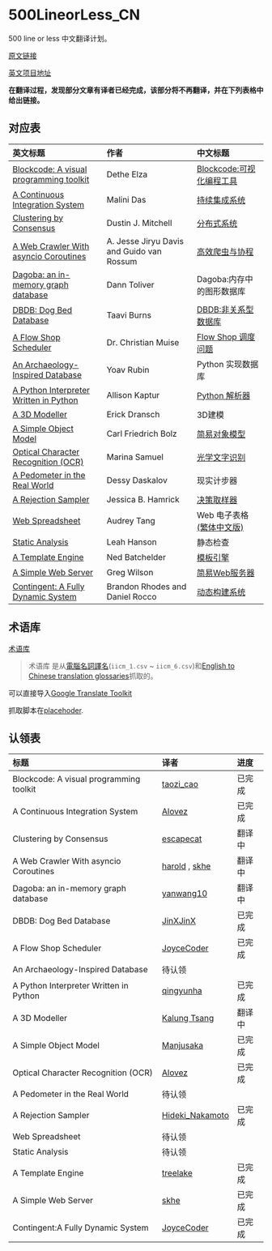 # 500LineorLess_CN
500 line or less 中文翻译计划。

[原文链接](http://aosabook.org/en/500L/)

[英文项目地址](https://github.com/aosabook/500lines/blob/master/README.md)

**在翻译过程，发现部分文章有译者已经完成，该部分将不再翻译，并在下列表格中给出链接。**

## 对应表

|英文标题|作者|中文标题|
|:------|:------|:------|
|[Blockcode: A visual programming toolkit](http://aosabook.org/en/500L/pages/blockcode-a-visual-programming-toolkit.html)|Dethe Elza|[Blockcode:可视化编程工具](http://blog.csdn.net/code_for_fun/article/details/51898028)|
|[A Continuous Integration System](http://aosabook.org/en/500L/pages/a-continuous-integration-system.html)|Malini Das|[持续集成系统](https://github.com/HT524/500LineorLess_CN/blob/master/%E6%8C%81%E7%BB%AD%E9%9B%86%E6%88%90%E7%B3%BB%E7%BB%9F%20A%20Continuous%20Integration%20System/%E6%8C%81%E7%BB%AD%E9%9B%86%E6%88%90%E7%B3%BB%E7%BB%9F.md)|
|[Clustering by Consensus](http://aosabook.org/en/500L/pages/clustering-by-consensus.html)|Dustin J. Mitchell|[分布式系统](https://github.com/HT524/500LineorLess_CN/blob/master/Clustering%20by%20Consensus/%E5%88%86%E5%B8%83%E5%BC%8F%E7%B3%BB%E7%BB%9F.md)|
|[A Web Crawler With asyncio Coroutines](http://aosabook.org/en/500L/pages/a-web-crawler-with-asyncio-coroutines.html)|A. Jesse Jiryu Davis and Guido van Rossum|[高效爬虫与协程](https://linux.cn/article-8265-1.html)|
|[Dagoba: an in-memory graph database](http://aosabook.org/en/500L/pages/dagoba-an-in-memory-graph-database.html)|Dann Toliver|Dagoba:内存中的图形数据库|
|[DBDB: Dog Bed Database](http://aosabook.org/en/500L/pages/dbdb-dog-bed-database.html)|Taavi Burns|[DBDB:非关系型数据库](https://github.com/HT524/500LineorLess_CN/blob/master/DBDB_Dog%20Bed%20Database/DBDB_%E9%9D%9E%E5%85%B3%E7%B3%BB%E5%9E%8B%E6%95%B0%E6%8D%AE%E5%BA%93.md)|
|[A Flow Shop Scheduler](http://aosabook.org/en/500L/pages/a-flow-shop-scheduler.html)|Dr. Christian Muise|[Flow Shop 调度问题](https://github.com/JoyceCoder/500LineorLess_CN/blob/master/Flow%20Shop%E8%B0%83%E5%BA%A6%E9%97%AE%E9%A2%98%20A%20Flow%20Shop%20Scheduler)|
|[An Archaeology-Inspired Database](http://aosabook.org/en/500L/pages/an-archaeology-inspired-database.html)|Yoav Rubin|Python 实现数据库|
|[A Python Interpreter Written in Python](http://aosabook.org/en/500L/pages/a-python-interpreter-written-in-python.html)|Allison Kaptur|[Python 解析器](https://linux.cn/article-7753-1.html)|
|[A 3D Modeller](http://aosabook.org/en/500L/pages/a-3d-modeller.html)|Erick Dransch|3D建模|
|[A Simple Object Model](http://aosabook.org/en/500L/pages/a-simple-object-model.html)|Carl Friedrich Bolz|[简易对象模型](http://manjusaka.itscoder.com/2016/12/15/A-Simple-Object-Model/)|
|[Optical Character Recognition (OCR)](http://aosabook.org/en/500L/pages/optical-character-recognition-ocr.html)|Marina Samuel|[光学文字识别](https://github.com/HT524/500LineorLess_CN/blob/master/%E5%85%89%E5%AD%A6%E6%96%87%E5%AD%97%E8%AF%86%E5%88%AB%20Optical%20Character%20Recognition%20(OCR)%2F%E5%85%89%E5%AD%A6%E6%96%87%E5%AD%97%E8%AF%86%E5%88%AB.md)|
|[A Pedometer in the Real World](http://aosabook.org/en/500L/pages/a-pedometer-in-the-real-world.html)|Dessy Daskalov|现实计步器|
|[A Rejection Sampler](http://aosabook.org/en/500L/pages/a-rejection-sampler.html)|Jessica B. Hamrick|[决策取样器](https://github.com/HT524/500LineorLess_CN/blob/master/%E5%86%B3%E7%AD%96%E9%87%87%E6%A0%B7%E5%99%A8_A_Rejection_Sampler/%E5%86%B3%E7%AD%96%E9%87%87%E6%A0%B7%E5%99%A8_A_Rejection_Sampler.md)|
|[Web Spreadsheet](http://aosabook.org/en/500L/pages/web-spreadsheet.html)|Audrey Tang|Web 电子表格[(繁体中文版)](https://github.com/aosabook/500lines/blob/master/spreadsheet/spreadsheet.zh-tw.markdown)|
|[Static Analysis](http://aosabook.org/en/500L/pages/static-analysis.html)|Leah Hanson|静态检查|
|[A Template Engine](http://aosabook.org/en/500L/pages/a-template-engine.html)|Ned Batchelder|[模板引擎](http://www.jianshu.com/p/b5d4aa45e771)|
|[A Simple Web Server](http://aosabook.org/en/500L/pages/a-simple-web-server.html)|Greg Wilson|[简易Web服务器](https://github.com/HT524/500LineorLess_CN/blob/master/%E7%AE%80%E6%98%93web%E6%9C%8D%E5%8A%A1%E5%99%A8%20A%20simple%20web%20server/%E7%AE%80%E6%98%93web%E6%9C%8D%E5%8A%A1%E5%99%A8.md)|
|[Contingent: A Fully Dynamic System](http://aosabook.org/en/500L/contingent-a-fully-dynamic-build-system.html)|Brandon Rhodes and Daniel Rocco|[动态构建系统](https://github.com/JoyceCoder/500LineorLess_CN/blob/master/%E5%8A%A8%E6%80%81%E6%9E%84%E5%BB%BA%E7%B3%BB%E7%BB%9FContingent%20A%20Fully%20Dynamic%20Build%20System/ex6-contigent.ipynb)|

## 术语库

[术语库](https://github.com/HT524/500LineorLess_CN/tree/master/%E6%9C%AF%E8%AF%AD%E5%BA%93)

> 术语库 是从[電腦名詞譯名](http://www.iicm.org.tw/term/)(`iicm_1.csv` ~ `iicm_6.csv`)和[English to Chinese translation glossaries](https://www.proz.com/glossary-translations/english-to-chinese-glossaries)抓取的。

可以直接导入[Google Translate Toolkit](https://translate.google.com/toolkit/)

抓取脚本在[placehoder]().

## 认领表

|标题|译者|进度|
|:------|:------|:------|
|Blockcode: A visual programming toolkit|[taozi_cao](http://my.csdn.net/cwt8805)|已完成|
|A Continuous Integration System|[Alovez](https://github.com/Alovez)|已完成|
|Clustering by Consensus|[escapecat](https://github.com/escapecat)|翻译中|
|A Web Crawler With asyncio Coroutines|[harold](https://github.com/haroldrandom) , [skhe](https://github.com/skhe)|翻译中|
|Dagoba: an in-memory graph database|[yanwang10](https://github.com/yanwang10)|翻译中|
|DBDB: Dog Bed Database|[JinXJinX](https://github.com/JinXJinX)|已完成|
|A Flow Shop Scheduler|[JoyceCoder](https://github.com/JoyceCoder)|已完成|
|An Archaeology-Inspired Database|待认领||
|A Python Interpreter Written in Python|[qingyunha](https://github.com/qingyunha)|已完成|
|A 3D Modeller|[Kalung Tsang](https://github.com/TsangKalung)|翻译中|
|A Simple Object Model|[Manjusaka](http://manjusaka.itscoder.com/)|已完成|
|Optical Character Recognition (OCR)|[Alovez](https://github.com/Alovez)|已完成|
|A Pedometer in the Real World|待认领||
|A Rejection Sampler|[Hideki_Nakamoto](https://github.com/inamoto85)|已完成|
|Web Spreadsheet|待认领||
|Static Analysis|待认领||
|A Template Engine|[treelake](http://www.jianshu.com/users/66f24f2c0f36/latest_articles)|已完成|
|A Simple Web Server|[skhe](https://github.com/skhe)|已完成|
|Contingent:A Fully Dynamic System|[JoyceCoder](https://github.com/JoyceCoder)|已完成|

